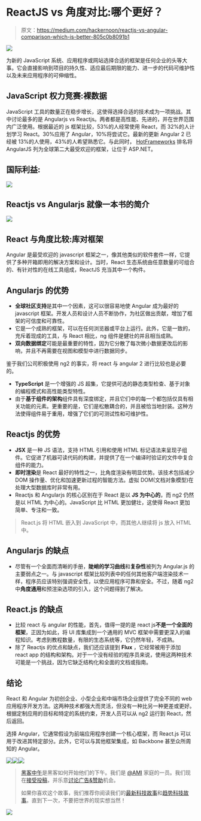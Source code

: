 # ReactJS vs 角度对比:哪个更好？

> 原文：<https://medium.com/hackernoon/reactjs-vs-angular-comparison-which-is-better-805c0b8091b1>

![](img/19372342ef24b35ca20b20019fb01237.png)

为新的 JavaScript 系统、应用程序或网站选择合适的框架是任何企业的头等大事。它会直接影响到项目的持久性、适应最后期限的能力、进一步的代码可维护性以及未来应用程序的可伸缩性。

## JavaScript 权力竞赛:裸数据

JavaScript 工具的数量正在稳步增长，这使得选择合适的技术成为一项挑战。其中讨论最多的是 Angularjs vs Reactjs。两者都是高性能、先进的，并在世界范围内广泛使用。根据最近的 js 框架比较，53%的人经常使用 React，而 32%的人计划学习 React。30%应用了 Angular，10%将尝试它。最新的更新 Angular 2 已经被 13%的人使用，43%的人希望熟悉它。与此同时， [HotFrameworks](http://hotframeworks.com/#top-frameworks) 排名将 AngularJS 列为全球第二大最受欢迎的框架，让位于 ASP.NET。

## 国际利益:

![](img/e0d1bcfe5129138f41300a5910f2f17e.png)

## Reactjs vs Angularjs 就像一本书的简介

![](img/e05ed15c2f2aacd1f802a350dd13cbfd.png)

## React 与角度比较:库对框架

Angular 是最受欢迎的 javascript 框架之一，像其他类似的软件套件一样，它提供了多种开箱即用的解决方案和设计。当时，React 生态系统由任意数量的可组合的、有针对性的在线工具组成，ReactJS 充当其中一个构件。

## Angularjs 的优势

*   **全球社区支持**是其中一个因素，这可以很容易地使 Angular 成为最好的 javascript 框架。开发人员和设计人员不断协作，为社区做出贡献，增加了框架的可信度和可靠性。
*   它是一个成熟的框架，可以在任何浏览器或平台上运行。此外，它是一致的，充斥着现成的工具，与 React 相比，ng 组件是健壮的并且相当成熟。
*   **双向数据绑定**可能是最重要的特性，因为它分散了每次微小数据更改后的影响，并且不再需要在视图和模型中进行数据同步。

鉴于我们公司积极使用 ng2 的事实，将 react 与 angular 2 进行比较也是必要的。

*   **TypeScript** 是一个增强的 JS 超集，它提供可选的静态类型检查、基于对象的编程模式和高性能类型特性。
*   由于**基于组件的架构**组件具有深度绑定，并且它们中的每一个都包括仅具有相关功能的元素。更重要的是，它们是松散耦合的，并且被恰当地封装。这种方法使得组件易于重用，增强了它们的可测试性和可维护性。

## Reactjs 的优势

*   **JSX** 是一种 JS 语法，支持 HTML 引用和使用 HTML 标记语法来呈现子组件。它促进了机器可读代码的构建，并提供了在一个编译时验证的文件中复合组件的能力。
*   **即时渲染**是 React 最好的特性之一，比角度渲染有明显优势。该技术包括减少 DOM 操作量、优化和加速更新过程的智能方法。虚拟 DOM(文档对象模型)在处理大型数据库时非常有用。
*   Reactjs 和 Angularjs 的核心区别在于 React 是以 **JS 为中心的**，而 ng2 仍然是以 HTML 为中心的。JavaScript 比 HTML 更加健壮，这使得 React 更加简单、专注和一致。

> React.js 将 HTML 嵌入到 JavaScript 中，而其他人继续将 js 放入 HTML 中。

## Angularjs 的缺点

*   尽管有一个全面而清晰的手册，**陡峭的学习曲线**和**复杂性**被列为 Angular.js 的主要弱点之一。与 javascript 框架比较列表中的任何其他客户端渲染技术一样，程序员应该特别强调安全性，以使应用程序可靠和安全。不过，随着 ng2 中**角度通用**和预渲染选项的引入，这个问题得到了解决。

## React.js 的缺点

*   比较 react 与 angular 的性能，首先，值得一提的是 react js**不是一个全面的框架**，正因为如此，将 UI 库集成到一个通用的 MVC 框架中需要更深入的编程知识。考虑到教程数量，有限的生态系统等，它仍然年轻，不成熟。
*   除了 Reactjs 的优点和缺点，我们还应该提到 **Flux** ，它经常被用于添加 react app 的结构和架构。对于一个没有经验的程序员来说，使用这两种技术可能是一个挑战，因为它缺乏结构化和全面的文档或指南。

## 结论

React 和 Angular 为初创企业、小型企业和中端市场企业提供了完全不同的 web 应用程序开发方法。这两种技术都强大而灵活，但没有一种比另一种更差或更好。根据定制应用的目标和特定的系统约束，开发人员可以从 ng2 运行到 React，然后返回。

选择 Angular，它通常假设为前端应用程序创建一个核心框架，而 React.js 可以用于改进其特定部分。此外，它可以与其他框架集成，如 Backbone 甚至众所周知的 Angular。

[![](img/50ef4044ecd4e250b5d50f368b775d38.png)](http://bit.ly/HackernoonFB)[![](img/979d9a46439d5aebbdcdca574e21dc81.png)](https://goo.gl/k7XYbx)[![](img/2930ba6bd2c12218fdbbf7e02c8746ff.png)](https://goo.gl/4ofytp)

> [黑客中午](http://bit.ly/Hackernoon)是黑客如何开始他们的下午。我们是 [@AMI](http://bit.ly/atAMIatAMI) 家庭的一员。我们现在[接受投稿](http://bit.ly/hackernoonsubmission)，并乐意[讨论广告&赞助](mailto:partners@amipublications.com)机会。
> 
> 如果你喜欢这个故事，我们推荐你阅读我们的[最新科技故事](http://bit.ly/hackernoonlatestt)和[趋势科技故事](https://hackernoon.com/trending)。直到下一次，不要把世界的现实想当然！

![](img/be0ca55ba73a573dce11effb2ee80d56.png)